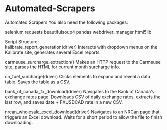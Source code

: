 # Automated-Scrapers
Automated Scrapers
You also need the following packages:

selenium
requests
beautifulsoup4
pandas
webdriver_manager
html5lib

Script Structure:        
kalibrate_report_generation(driver)
Interacts with dropdown menus on the Kalibrate site, generates several Excel reports.

carmeuse_surcharge_extraction()
Makes an HTTP request to the Carmeuse site, parses the HTML for current month surcharge info.

cn_fuel_surcharge(driver)
Clicks elements to expand and reveal a data table.
Saves the table as a CSV.

bank_of_canada_fx_download(driver)
Navigates to the Bank of Canada’s exchange rates page.
Downloads CSV of daily exchange rates, extracts the last row, and saves date + FXUSDCAD rate in a new CSV.

nrcan_wholesale_excel_download(driver)
Navigates to an NRCan page that triggers an Excel download.
Waits for a short period to allow the file to finish downloading.
